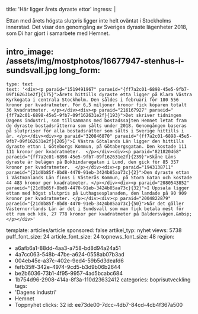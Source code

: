 title: 'Här ligger årets dyraste ettor'
ingress: |
  <p><span class="TextRun SCXW236279676"><span class="NormalTextRun SCXW236279676">Ettan med årets högsta slutpris ligger inte helt oväntat i Stockholms innerstad. Det visar </span><span class="TextRun SCXW236279676"><span class="NormalTextRun SCXW236279676">d</span></span><span class="TextRun SCXW236279676"><span class="NormalTextRun SCXW236279676">en  genomgång av Sveriges dyraste lägenheter</span></span><span class="TextRun SCXW236279676"><span class="NormalTextRun SCXW236279676"> 2018</span></span><span class="TextRun SCXW236279676"><span class="NormalTextRun SCXW236279676">, som Di har gjort i samarbete med </span><span class="TextRun SCXW236279676"><span class="SpellingError SCXW236279676">Hemnet</span></span><span class="TextRun SCXW236279676"><span class="NormalTextRun SCXW236279676">.</span></span></span></span>
  </p>
  
intro_image: /assets/img/mostphotos/16677947-stenhus-i-sundsvall.jpg
long_form:
  -
    type: text
    text: '<div><p paraid="1519491967" paraeid="{ff7a2c01-6898-45e5-9fb7-09f162631e2f}{175}">Årets hittills dyraste etta ligger på Klara Västra Kyrkogata i centrala Stockholm. Den såldes i februari för 180 556 kronor per kvadratmeter. För 6,5 miljoner kronor fick köparen totalt 36 kvadratmeter. </p></div><div><p paraid="216167927" paraeid="{ff7a2c01-6898-45e5-9fb7-09f162631e2f}{193}">Det skriver tidningen Dagens industri, som tillsammans med bostadssajten Hemnet letat fram de dyraste bostadsrätterna som sålts under 2018. Genomgången baseras på slutpriser för alla bostadsrätter som sålts i Sverige hittills i år. </p></div><div><p paraid="320846870" paraeid="{ff7a2c01-6898-45e5-9fb7-09f162631e2f}{205}">I Västra Götalands Län ligger den hittills dyraste ettan i Göteborgs Kommun, på Götabergsgatan. Den kostade 111 111 kronor per kvadratmeter.  </p></div><div><p paraid="821820468" paraeid="{ff7a2c01-6898-45e5-9fb7-09f162631e2f}{239}">Skåne Läns dyraste är belägen på Bokbindaregatan i Lund, den gick för 85 357 kronor per kvadratmeter.  </p></div><div><p paraid="1943138711" paraeid="{21d0b85f-8bd8-4470-91eb-3424b85aa73c}{2}">Den dyraste ettan i Västmanlands Län finns i Västerås Kommun, på Stora Gatan och kostade 44 483 kronor per kvadratmeter. </p></div><div><p paraid="2080543852" paraeid="{21d0b85f-8bd8-4470-91eb-3424b85aa73c}{32}">I Uppsala ligger ettan med högst slutpris på Luthagsesplanaden, den landade på 90 909 kronor per kvadratmeter. </p></div><div><p paraid="2004822879" paraeid="{21d0b85f-8bd8-4470-91eb-3424b85aa73c}{50}">När det gäller Västernorrlands Län är det i Sundsvall som man fick betala mest för ett rum och kök, 27 778 kronor per kvadratmeter på Baldersvägen.&nbsp;</p></div>'
template: articles/article
sponsored: false
artikel_typ: nyhet
views: 5738
puff_font_size: 24
article_font_size: 24
topnews_font_size: 48
region:
  - a6afb6a1-88dd-4aa3-a758-bd8d94a24a51
  - 4a7cc063-548b-47be-a624-0558ab07b3ad
  - 004eb45e-a37c-402e-9ed4-59b5d3deafd6
  - fefb35ff-342e-4974-9cd5-b3d9b06b2644
  - be2b6036-73b1-4f95-9957-4ad5bcabc684
  - 1b754d96-2908-414a-8f3a-110d23632412
categories: boprisutveckling
tags:
  - 'Dagens industri'
  - Hemnet
  - Toppnyhet
clicks: 32
id: ee73de00-7dcc-4db7-84cd-4cb4f367a500
